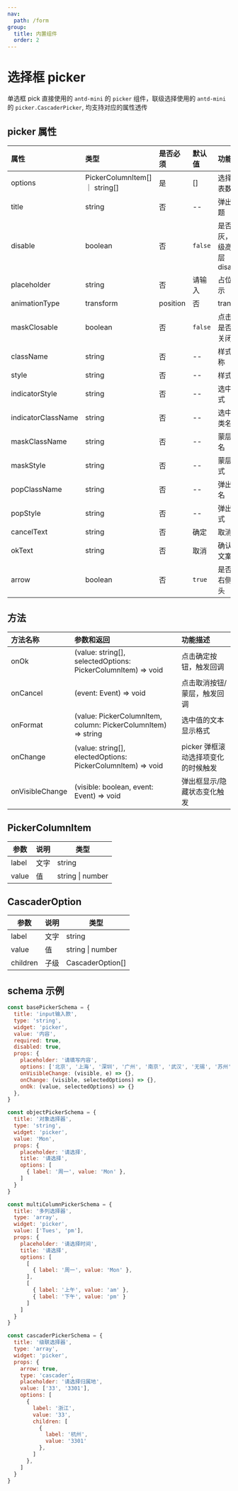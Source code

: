 ```yaml
---
nav:
  path: /form
group:
  title: 内置组件
  order: 2
---
```


# 选择框 picker

单选框 pick 直接使用的 `antd-mini` 的 `picker` 组件，联级选择使用的 `antd-mini` 的  `picker.CascaderPicker`, 均支持对应的属性透传

## picker 属性

| 属性                   |    类型                           | 是否必须        | 默认值        |  功能描述                               |
| :--------             | :--------                         | :---          | :----        |  :---                                 |
| options               | PickerColumnItem[] ｜ string[]    |  是            |  []          |  选择的列表数据                          |
| title                 | string                            |  否            |  --          |  弹出框标题                             |
| disable               | boolean                           |  否            | `false`      |  是否置灰，优先级高于外层 disable          |
| placeholder           | string                            |  否            |  请输入       |  占位符提示                              |
| animationType         | transform | position              |  否            |  transform   |  动画类型                               |
| maskClosable          | boolean                           |  否            |  `false`     |  点击蒙层是否可以关闭                     |
| className             | string                            |  否            |  --          |  样式类名称                              |
| style                 | string                            |  否            |  --          |  样式                                   |
| indicatorStyle        | string                            |  否            |  --          |  选中框样式                              |
| indicatorClassName    | string                            |  否            |  --          |  选中框的类名                            |
| maskClassName         | string                            |  否            |  --          |  蒙层的类名                              |
| maskStyle             | string                            |  否            |  --          |  蒙层的样式                              |
| popClassName          | string                            |  否            |  --          |  弹出框类名                              | 
| popStyle              | string                            |  否            |  --          |  弹出框样式                              |
| cancelText            | string                            |  否            |  确定         |  取消文案                                |
| okText                | string                            |  否            |  取消         |  确认按钮文案                             |
| arrow                 | boolean                           |  否            | `true`        |  是否展示右侧的箭头                        |



## 方法

| 方法名称         | 参数和返回                                                                      |  功能描述                      |
| :--------       | :--------                                                                     | :---                          |
| onOk            | (value: string[], selectedOptions: PickerColumnItem) => void                  | 点击确定按钮，触发回调            |
| onCancel        | (event: Event) => void                                                        | 点击取消按钮/蒙层，触发回调        |
| onFormat        | (value: PickerColumnItem, column: PickerColumnItem) => string                 | 选中值的文本显示格式              |
| onChange        | (value: string[], electedOptions: PickerColumnItem) => void                   | picker 弹框滚动选择项变化的时候触发 |
| onVisibleChange | (visible: boolean, event: Event) => void                                      | 弹出框显示/隐藏状态变化触发         |


## PickerColumnItem

| 参数  | 说明 | 类型               |
| ----- | ---- | ---------------- |
| label | 文字 | string            |
| value | 值   | string \| number |

## CascaderOption

| 参数     | 说明 | 类型                   | 
| -------- | ---- | ----------------     |
| label    | 文字 | string                |
| value    | 值   | string \| number      |
| children | 子级 | CascaderOption[]      |

## schema 示例

```js
const basePickerSchema = {
  title: 'input输入款',
  type: 'string',
  widget: 'picker',
  value: '内容',
  required: true,
  disabled: true,
  props: {
    placeholder: '请填写内容',
    options: ['北京', '上海', '深圳', '广州', '南京', '武汉', '无锡', '苏州'],
    onVisibleChange: (visible, e) => {},
    onChange: (visible, selectedOptions) => {},
    onOk: (value, selectedOptions) => {}
  },
}

const objectPickerSchema = {
  title: '对象选择器',
  type: 'string',
  widget: 'picker',
  value: 'Mon',
  props: {
    placeholder: '请选择',
    title: '请选择',
    options: [
      { label: '周一', value: 'Mon' },
    ]
  }
}

const multiColumnPickerSchema = {
  title: '多列选择器',
  type: 'array',
  widget: 'picker',
  value: ['Tues', 'pm'],
  props: {
    placeholder: '请选择时间',
    title: '请选择',
    options: [
      [
        { label: '周一', value: 'Mon' },
      ],
      [
        { label: '上午', value: 'am' },
        { label: '下午', value: 'pm' }
      ]
    ]
  }
}

const cascaderPickerSchema = {
  title: '级联选择器',
  type: 'array',
  widget: 'picker',
  props: {
    arrow: true,
    type: 'cascader',
    placeholder: '请选择归属地',
    value: ['33', '3301'],
    options: [
      {
        label: '浙江',
        value: '33',
        children: [
          {
            label: '杭州',
            value: '3301'
          },
        ]
      },
    ]
  }
}
```

